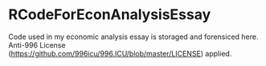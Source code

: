 # RCodeForEconAnalysisEssay
Code used in my economic analysis essay is storaged and forensiced here. 
Anti-996 License (https://github.com/996icu/996.ICU/blob/master/LICENSE)  applied.
